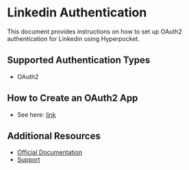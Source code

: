 # Linkedin Authentication

This document provides instructions on how to set up OAuth2 authentication for Linkedin using Hyperpocket.

## Supported Authentication Types

- OAuth2

## How to Create an OAuth2 App

- See here: [link](https://learn.microsoft.com/en-us/linkedin/shared/authentication/authentication)

## Additional Resources

- [Official Documentation](https://docs.microsoft.com/en-us/linkedin/shared/authentication/authentication)
- [Support](https://www.linkedin.com/help/linkedin) 